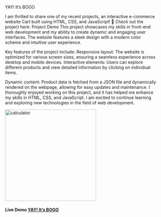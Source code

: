 YAY! It’s BOGO

I am thrilled to share one of my recent projects, an interactive e-commerce website Cart built using HTML, CSS, and JavaScript! 🎉
Check out the project here: Project Demo
This project showcases my skills in front-end web development and my ability to create dynamic and engaging user interfaces. The website features a sleek design with a modern color scheme and intuitive user experience.

Key features of the project include:
Responsive layout: The website is optimized for various screen sizes, ensuring a seamless experience across desktop and mobile devices.
Interactive elements: Users can explore different products and view detailed information by clicking on individual items.

Dynamic content: Product data is fetched from a JSON file and dynamically rendered on the webpage, allowing for easy updates and maintenance.
I thoroughly enjoyed working on this project, and it has helped me enhance my skills in HTML, CSS, and JavaScript. I am excited to continue learning and exploring new technologies in the field of web development.

<img src="https://github.com/sudhanshu1313/Calculator/blob/main/calculator.png" alt="calculator" width="300" height="300px">

<h4>Live Demo <a href="https://sudhanshu1313.github.io/Calculator/">YAY! It’s BOGO</a> </h4>
